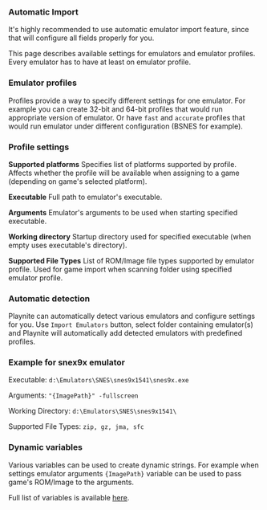 ### Automatic Import

It's highly recommended to use automatic emulator import feature, since that will configure all fields properly for you.

This page describes available settings for emulators and emulator profiles. Every emulator has to have at least on emulator profile.

### Emulator profiles
Profiles provide a way to specify different settings for one emulator. For example you can create 32-bit and 64-bit profiles that would run appropriate version of emulator. Or have `fast` and `accurate` profiles that would run emulator under different configuration (BSNES for example).

### Profile settings

**Supported platforms**
Specifies list of platforms supported by profile. Affects whether the profile will be available when assigning to a game (depending on game's selected platform).

**Executable**
Full path to emulator's executable.

**Arguments**
Emulator's arguments to be used when starting specified executable.

**Working directory**
Startup directory used for specified executable (when empty uses executable's directory).

**Supported File Types**
List of ROM/Image file types supported by emulator profile. Used for game import when scanning folder using specified emulator profile.

### Automatic detection
Playnite can automatically detect various emulators and configure settings for you. Use `Import Emulators` button, select folder containing emulator(s) and Playnite will automatically add detected emulators with predefined profiles.

### Example for snex9x emulator
Executable: `d:\Emulators\SNES\snes9x1541\snes9x.exe`

Arguments: `"{ImagePath}" -fullscreen`

Working Directory: `d:\Emulators\SNES\snes9x1541\`

Supported File Types: `zip, gz, jma, sfc`

### Dynamic variables

Various variables can be used to create dynamic strings. For example when settings emulator arguments `{ImagePath}` variable can be used to pass game's ROM/Image to the arguments.

Full list of variables is available [here](https://playnite.link/docs/manual/gameVariables.html).